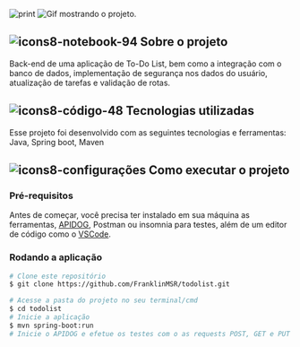 ![print](https://github.com/FranklinMSR/todolist/assets/127708250/d1e327f4-f314-4a4e-b323-3568cadbc66e)
![Gif mostrando o projeto.](public/aplication.gif)
## ![icons8-notebook-94](https://github.com/FranklinMSR/Web-Shorts-Summary/assets/127708250/d1e28924-a173-4d23-b594-e347e218f22b) Sobre o projeto
Back-end de uma aplicação de To-Do List, bem como a integração com o banco de dados, implementação de segurança nos dados do usuário, atualização de tarefas e validação de rotas.
## ![icons8-código-48](https://github.com/FranklinMSR/Web-Shorts-Summary/assets/127708250/c026d7c2-869a-416b-ac75-09919dd86f7a) Tecnologias utilizadas
Esse projeto foi desenvolvido com as seguintes tecnologias e ferramentas:
<br>
Java, Spring boot, Maven
## ![icons8-configurações](https://github.com/FranklinMSR/Web-Shorts-Summary/assets/127708250/ff59f35c-9b50-403d-88da-71c033aa6565) Como executar o projeto
### Pré-requisitos
Antes de começar, você precisa ter instalado em sua máquina as ferramentas, [APIDOG](https://apidog.com/?utm_source=google_Ia&utm_campaign=20592270193&utm_content=151235961982&utm_term=&gclid=Cj0KCQjwhL6pBhDjARIsAGx8D59nQFF-dlWV3QQryDH8yYA02zHX8SjdE-zia-H1VhvTHfaS6_DenboaAsI_EALw_wcB), Postman ou insomnia para testes, além de um editor de código como o [VSCode](https://code.visualstudio.com/).
### Rodando a aplicação

```bash
# Clone este repositório
$ git clone https://github.com/FranklinMSR/todolist.git

# Acesse a pasta do projeto no seu terminal/cmd
$ cd todolist
# Inicie a aplicação
$ mvn spring-boot:run
# Inicie o APIDOG e efetue os testes com o as requests POST, GET e PUT com o endereço de saída fornecido pelo sistema
